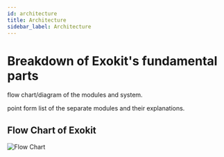 ```yaml
---
id: architecture
title: Architecture
sidebar_label: Architecture
---
```


# Breakdown of Exokit's fundamental parts

flow chart/diagram of the modules and system.

point form list of the separate modules and their explanations.

## Flow Chart of Exokit
![Flow Chart](https://i.imgur.com/W2dVBB4.jpg)
